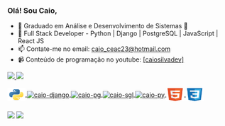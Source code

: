 ### Olá! Sou Caio,
- 🔭 Graduado em Análise e Desenvolvimento de Sistemas 🚀
- 🌱 Full Stack Developer - Python | Django | PostgreSQL | JavaScript | React JS
- 📫 Contate-me no email: caio_ceac23@hotmail.com
- 📹 Conteúdo de programação no youtube: [[caiosilvadev]](https://www.youtube.com/@caiosilvadev)


<div>
  <a href="https://github.com/caiosilva23">
  
  <img height="160em" src="https://github-readme-stats.vercel.app/api?username=caiosilva23&show_icons=true&theme=onedark&include_all_commits=false&count_private=true"/>
  
 
  
  <img height="160em" src="https://github-readme-stats.vercel.app/api/top-langs/?username=caiosilva23&layout=compact&langs_count=7&theme=onedark"/>
</div>


          
  <div style="display: inline_block"><br>
  <img align="center" alt="caio-py" height="30" width="40" src="https://raw.githubusercontent.com/devicons/devicon/master/icons/python/python-original.svg">
  <img align="center" alt="caio-django" height="30" width="40" src="https://cdn.jsdelivr.net/gh/devicons/devicon/icons/django/django-plain.svg">
  <img align="center" alt="caio-pg" height="30" width="40" src="https://cdn.jsdelivr.net/gh/devicons/devicon/icons/postgresql/postgresql-original-wordmark.svg">
  <img align="center" alt="caio-sgl" height="30" width="40" src="https://cdn.jsdelivr.net/gh/devicons/devicon/icons/mysql/mysql-original-wordmark.svg">
      <img align="center" alt="caio-py" height="30" width="40" src="https://cdn.jsdelivr.net/npm/react-devicon@0.1.9/javascript/original/JavascriptOriginal.svg">
  <img align="center" alt="Rafa-HTML" height="30" width="40" src="https://raw.githubusercontent.com/devicons/devicon/master/icons/html5/html5-original.svg">
  <img align="center" alt="Rafa-CSS" height="30" width="40" src="https://raw.githubusercontent.com/devicons/devicon/master/icons/css3/css3-original.svg">
</div>
  
###
  
<div> 
  <a href="https://www.instagram.com/caiocslv/" target="_blank"><img src="https://img.shields.io/badge/-Instagram-%23E4405F?style=for-the-badge&logo=instagram&logoColor=white" target="_blank"></a>
  <a href="https://www.linkedin.com/in/caiosilva97/
" target="_blank"><img src="https://img.shields.io/badge/-LinkedIn-%230077B5?style=for-the-badge&logo=linkedin&logoColor=white" target="_blank"></a> 
</div>

